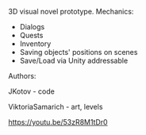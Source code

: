 3D visual novel prototype.
Mechanics:
- Dialogs
- Quests
- Inventory
- Saving objects' positions on scenes
- Save/Load via Unity addressable

Authors:

JKotov - code

ViktoriaSamarich - art, levels

https://youtu.be/53zR8M1tDr0
